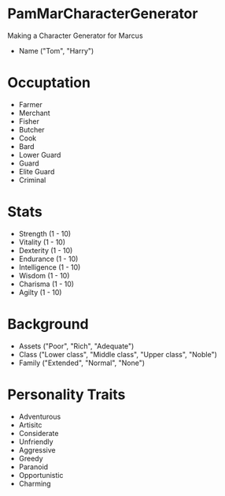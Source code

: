 # PamMarCharacterGenerator
Making a Character Generator for Marcus



- Name ("Tom", "Harry")

# Occuptation

- Farmer
- Merchant
- Fisher
- Butcher
- Cook
- Bard
- Lower Guard
- Guard
- Elite Guard
- Criminal

# Stats
- Strength (1 - 10)
- Vitality (1 - 10)
- Dexterity (1 - 10)
- Endurance (1 - 10)
- Intelligence (1 - 10)
- Wisdom (1 - 10)
- Charisma (1 - 10)
- Agilty (1 - 10)

# Background
- Assets ("Poor", "Rich", "Adequate")
- Class ("Lower class", "Middle class", "Upper class", "Noble")
- Family ("Extended", "Normal", "None")

# Personality Traits
- Adventurous
- Artisitc
- Considerate
- Unfriendly
- Aggressive
- Greedy
- Paranoid
- Opportunistic
- Charming

